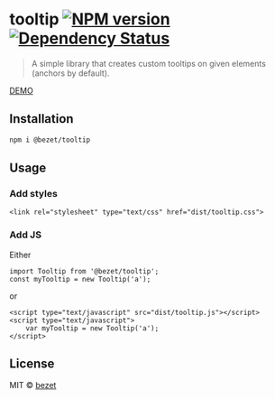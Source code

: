 # tooltip [![NPM version][npm-image]][npm-url] [![Dependency Status][daviddm-image]][daviddm-url]
> A simple library that creates custom tooltips on given elements (anchors by default).

[DEMO](https://bezet.github.io/tooltip/)

## Installation

```bash
npm i @bezet/tooltip
```


## Usage
### Add styles
`<link rel="stylesheet" type="text/css" href="dist/tooltip.css">`

### Add JS
Either
```
import Tooltip from '@bezet/tooltip';
const myTooltip = new Tooltip('a');
```

or
```
<script type="text/javascript" src="dist/tooltip.js"></script>
<script type="text/javascript">
    var myTooltip = new Tooltip('a');
</script>
```

## License

MIT © [bezet](github.com/bezet)


[npm-image]: https://badge.fury.io/js/baza-tooltip.svg
[npm-url]: https://npmjs.org/package/baza-tooltip
[daviddm-image]: https://david-dm.org/bezet/baza-tooltip.svg?theme=shields.io
[daviddm-url]: https://david-dm.org/bezet/baza-tooltip
